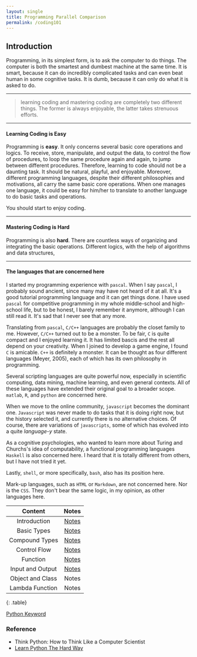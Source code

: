 ```yaml
---
layout: single
title: Programming Parallel Comparison
permalink: /coding101
---
```


## Introduction

Programming, in its simplest form, is to ask the computer to do things. The computer is both the smartest and dumbest machine at the same time. It is smart, because it can do incredibly complicated tasks and can even beat human in some cognitive tasks. It is dumb, because it can only do what it is asked to do. 

<hr>


>learning coding and mastering coding are completely two different things. The former is always enjoyable, the latter takes strenuous efforts. 

<hr>

#### Learning Coding is **Easy**

Programming is **easy**. It only concerns several basic core operations and logics. To receive, store, manipulate, and output the data, to control the flow of procedures, to loop the same procedure again and again, to jump between different procedures. Therefore, learning to code should not be a daunting task. It should be natural, playful, and enjoyable. Moreover, different programming languages, despite their different philosophies and motivations, all carry the same basic core operations. When one manages one language, it could be easy for him/her to translate to another language to do basic tasks and operations.

You should start to enjoy coding.

<hr>

#### Mastering Coding is **Hard**

Programming is also **hard**. There are countless ways of organizing and integrating the basic operations. Different logics, with the help of algorithms and data structures, 



<hr>

#### The languages that are concerned here

I started my programming experience with `pascal`. When I say `pascal`, I probably sound ancient, since many may have not heard of it at all. It's a good tutorial programming language and it can get things done. I have used `pascal` for competitive programming in my whole middle-school and high-school life, but to be honest, I barely remember it anymore, although I can still read it. It's sad that I never see that any more. 

Translating from `pascal`, `C/C++` languages are probably the closet family to me. However, `C/C++` turned out to be a monster. To be fair, `C` is quite compact and I enjoyed learning it. It has limited bascis and the rest all depend on your creativity. When I joined to develop a game engine, I found `C` is amicable. `C++` is definitely a monster. It can be thought as four different languages (Meyer, 2005), each of which has its own philosophy in programming.

Several scripting languages are quite powerful now, especially in scientific computing, data mining, machine learning, and even general contexts. All of these languages have extended their original goal to a broader scope. `matlab`, `R`, and `python` are concerned here. 

When we move to the online community, `javascript` becomes the dominant one. `Javascript` was never made to do tasks that it is doing right now, but the history selected it, and currently there is no alternative choices. Of course, there are variations of `javascripts`, some of which has evolved into a quite _language-y_ state. 

As a cognitive psychologies, who wanted to learn more about Turing and Churchs's idea of computability, a functional programming languages `Haskell` is also concerned here. I heard that it is totally different from others, but I have not tried it yet.

Lastly, `shell`, or more specifically, `bash`, also has its position here. 

Mark-up languages, such as `HTML` or `Markdown`, are not concerned here. Nor is the `CSS`. They don't bear the same logic, in my opinion, as other languages here. 

| Content | Notes |
|:-------:|:-----:|
|Introduction| <a href="/coding101/introduction">Notes</a> |
|Basic Types| <a href="/coding101/basictypes">Notes</a>|
|Compound Types| <a href="/coding101/compoundtype">Notes</a>|
|Control Flow | <a href="/coding101/controlflow">Notes</a>|
|Function | <a href="/coding101/function">Notes</a> |
|Input and Output | <a href="/coding101/IO">Notes</a>
|Object and Class | Notes |
|Lambda Function | Notes |
{: .table}

[Python Keyword](https://learnpythonthehardway.org/book/ex37.html)

### Reference

- Think Python: How to Think Like a Computer Scientist
- [Learn Python The Hard Way](https://learnpythonthehardway.org/book/)